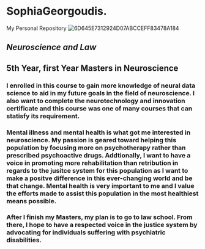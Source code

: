 # SophiaGeorgoudis.
My Personal Repository
![6D645E7312924D07ABCCEFF83478A184](https://github.com/user-attachments/assets/a7bca13b-657e-4d89-9356-b2a5a7e64135)
## ***Neuroscience and Law***
## 5th Year, first Year Masters in Neuroscience
### I enrolled in this course to gain more knowledge of neural data science to aid in my future goals in the field of neuroscience. I also want to complete the neurotechnology and innovation certificate and this course was one of many courses that can statisfy its requirement. 
### Mental illness and mental health is what got me interested in neuroscience. My passion is geared toward helping this population by focusing more on psychotherapy rather than prescribed psychoactive drugs. Addtionally, I want to have a voice in promoting more rehabilitation than retribution in regards to the jusitce system for this population as I want to make a positve difference in this ever-changing world and be that change. Mental health is very important to me and I value the efforts made to assist this population in the most healthiest means possible. 
### After I finish my Masters, my plan is to go to law school. From there, I hope to have a respected voice in the justice system by advocating for individuals suffering with psychiatric disabilities. 
